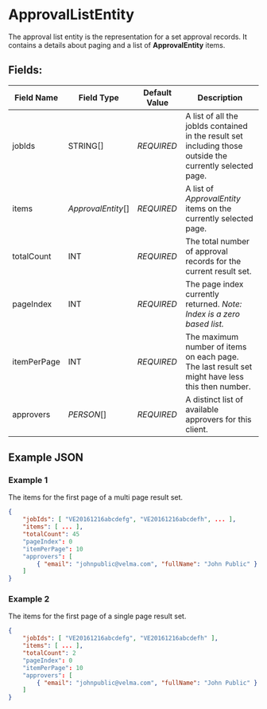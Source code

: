 # ApprovalListEntity

The approval list entity is the representation for a set approval records. It
contains a details about paging and a list of __ApprovalEntity__ items.

## Fields:

| Field Name   | Field Type | Default Value | Description                                                                                               |
| ------------ | ---------- | ------------- | --------------------------------------------------------------------------------------------------------- |
| jobIds       | STRING[]   | _REQUIRED_    | A list of all the jobIds contained in the result set including those outside the currently selected page. |
| items   | _ApprovalEntity_[] | _REQUIRED_ | A list of _ApprovalEntity_ items on the currently selected page.                                          |
| totalCount   | INT        | _REQUIRED_    | The total number of approval records for the current result set.                                          |
| pageIndex    | INT        | _REQUIRED_    | The page index currently returned. _Note: Index is a zero based list._                                    |
| itemPerPage  | INT        | _REQUIRED_    | The maximum number of items on each page. The last result set might have less this then number.           |
| approvers    | _PERSON_[] | _REQUIRED_    | A distinct list of available approvers for this client.                                                   |

## Example JSON

### Example 1

The items for the first page of a multi page result set.

```json
{
    "jobIds": [ "VE20161216abcdefg", "VE20161216abcdefh", ... ],
    "items": [ ... ],
    "totalCount": 45
    "pageIndex": 0
    "itemPerPage": 10
    "approvers": [
        { "email": "johnpublic@velma.com", "fullName": "John Public" }
    ]
}
```

### Example 2

The items for the first page of a single page result set.

```json
{
    "jobIds": [ "VE20161216abcdefg", "VE20161216abcdefh" ],
    "items": [ ... ],
    "totalCount": 2
    "pageIndex": 0
    "itemPerPage": 10
    "approvers": [ 
        { "email": "johnpublic@velma.com", "fullName": "John Public" }
    ]
}
```
